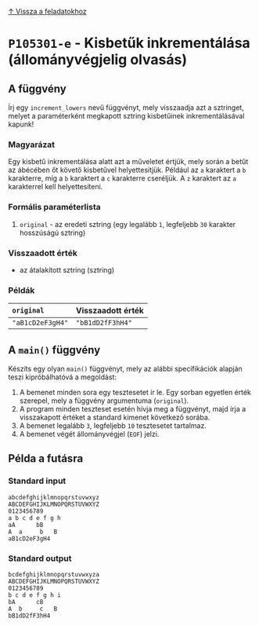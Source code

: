 
[↑ Vissza a feladatokhoz](./README.md)

# `P105301-e` - Kisbetűk inkrementálása (állományvégjelig olvasás)

## A függvény

Írj egy `increment_lowers` nevű függvényt, mely visszaadja azt a sztringet, melyet a paraméterként megkapott sztring kisbetűinek inkrementálásával kapunk!
### Magyarázat
Egy kisbetű inkrementálása alatt azt a műveletet értjük, mely során a betűt az ábécében őt követő kisbetűvel helyettesítjük. Például az `a` karaktert a `b` karakterre, míg a `b` karaktert a `c` karakterre cseréljük. A `z` karaktert az `a` karakterrel kell helyettesíteni.

### Formális paraméterlista

1. `original` - az eredeti sztring (egy legalább `1`, legfeljebb `30` karakter hosszúságú sztring)

### Visszaadott érték

* az átalakított sztring (sztring)

### Példák

| `original` | Visszaadott érték | 
| :--- | :-- | 
| `"aB1cD2eF3gH4"` | `"bB1dD2fF3hH4"` | 

## A `main()` függvény

Készíts egy olyan `main()` függvényt, mely az alábbi specifikációk alapján teszi kipróbálhatóvá a megoldást:

1. A bemenet minden sora egy tesztesetet ír le. Egy sorban egyetlen érték szerepel, mely a függvény argumentuma (`original`).
1. A program minden teszteset esetén hívja meg a függvényt, majd írja a visszakapott értéket a standard kimenet következő sorába.
1. A bemenet legalább `3`, legfeljebb `10` tesztesetet tartalmaz.
1. A bemenet végét állományvégjel (`EOF`) jelzi.

## Példa a futásra

### Standard input

```
abcdefghijklmnopqrstuvwxyz
ABCDEFGHIJKLMNOPQRSTUVWXYZ
0123456789
a b c d e f g h
aA      bB
A  a     b   B
aB1cD2eF3gH4
```

### Standard output

```
bcdefghijklmnopqrstuvwxyza
ABCDEFGHIJKLMNOPQRSTUVWXYZ
0123456789
b c d e f g h i
bA      cB
A  b     c   B
bB1dD2fF3hH4
```